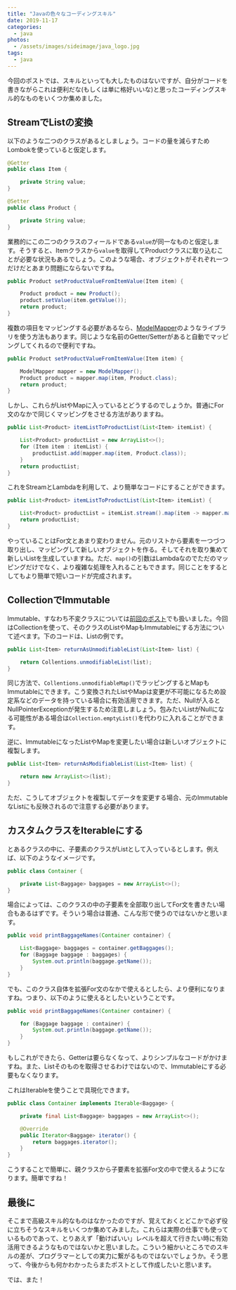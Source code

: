 ```yaml
---
title: "Javaの色々なコーディングスキル"
date: 2019-11-17
categories: 
  - java
photos:
  - /assets/images/sideimage/java_logo.jpg
tags:
  - java
---
```


今回のポストでは、スキルといっても大したものはないですが、自分がコードを書きながらこれは便利だな(もしくは単に格好いいな)と思ったコーディングスキル的なものをいくつか集めました。

## StreamでListの変換

以下のような二つのクラスがあるとしましょう。コードの量を減らすためLombokを使っていると仮定します。

```java
@Getter
public class Item {

    private String value;
}

@Setter
public class Product {

    private String value;
}
```

業務的にこの二つのクラスのフィールドである`value`が同一なものと仮定します。そうすると、Itemクラスから`value`を取得してProductクラスに取り込むことが必要な状況もあるでしょう。このような場合、オブジェクトがそれぞれ一つだけだとあまり問題にならないですね。

```java
public Product setProductValueFromItemValue(Item item) {

    Product product = new Product();
    product.setValue(item.getValue());
    return product;
}
```

複数の項目をマッピングする必要があるなら、[ModelMapper](http://modelmapper.org/)のようなライブラリを使う方法もあります。同じような名前のGetter/Setterがあると自動でマッピングしてくれるので便利ですね。

```java
public Product setProductValueFromItemValue(Item item) {

    ModelMapper mapper = new ModelMapper();
    Product product = mapper.map(item, Product.class);
    return product;
}
```

しかし、これらがListやMapに入っているとどうするのでしょうか。普通にFor文のなかで同じくマッピングをさせる方法がありますね。

```java
public List<Product> itemListToProductList(List<Item> itemList) {

    List<Product> productList = new ArrayList<>();
    for (Item item : itemList) {
        productList.add(mapper.map(item, Product.class));
    }
    return productList;
}
```

これをStreamとLambdaを利用して、より簡単なコードにすることができます。

```java
public List<Product> itemListToProductList(List<Item> itemList) {

    List<Product> productList = itemList.stream().map(item -> mapper.map(item, Product.class)).collect(Collectors.toList());
    return productList;
}
```

やっていることはFor文とあまり変わりません。元のリストから要素を一つづつ取り出し、マッピングして新しいオブジェクトを作る。そしてそれを取り集めて新しいListを生成していますね。ただ、`map()`の引数はLambdaなのでただのマッピングだけでなく、より複雑な処理を入れることもできます。同じことをするとしてもより簡単で短いコードが完成されます。

## CollectionでImmutable

Immutable、すなわち不変クラスについては[前回のポスト](../../../08/25/java-thinking-of-immutable)でも扱いました。今回はCollectionを使って、そのクラスのListやMapもImmutableにする方法について述べます。下のコードは、Listの例です。

```java
public List<Item> returnAsUnmodifiableList(List<Item> list) {

    return Collentions.unmodifiableList(list);
}
```

同じ方法で、`Collentions.unmodifiableMap()`でラッピングするとMapもImmutableにできます。こう変換されたListやMapは変更が不可能になるため設定系などのデータを持っている場合に有効活用できます。ただ、Nullが入るとNullPointerExceptionが発生するため注意しましょう。包みたいListがNullになる可能性がある場合は`Collection.emptyList()`を代わりに入れることができます。

逆に、ImmutableになったListやMapを変更したい場合は新しいオブジェクトに複製します。

```java
public List<Item> returnAsModifiableList(List<Item> list) {

    return new ArrayList<>(list);
}
```

ただ、こうしてオブジェクトを複製してデータを変更する場合、元のImmutableなListにも反映されるので注意する必要があります。

## カスタムクラスをIterableにする

とあるクラスの中に、子要素のクラスがListとして入っているとします。例えば、以下のようなイメージです。

```java
public class Container {

    private List<Baggage> baggages = new ArrayList<>();
}
```

場合によっては、このクラスの中の子要素を全部取り出してFor文を書きたい場合もあるはずです。そういう場合は普通、こんな形で使うのではないかと思います。

```java
public void printBaggageNames(Container container) {

    List<Baggage> baggages = container.getBaggages();
    for (Baggage baggage : baggages) {
        System.out.println(baggage.getName());
    }
}
```

でも、このクラス自体を拡張For文のなかで使えるとしたら、より便利になりますね。つまり、以下のように使えるとしたいということです。

```java
public void printBaggageNames(Container container) {

    for (Baggage baggage : container) {
        System.out.println(baggage.getName());
    }
}
```

もしこれができたら、Getterは要らなくなって、よりシンプルなコードがかけますね。また、Listそのものを取得させるわけではないので、Immutableにする必要もなくなります。

これはIterableを使うことで具現化できます。

```java
public class Container implements Iterable<Baggage> {

    private final List<Baggage> baggages = new ArrayList<>();

    @Override
    public Iterator<Baggage> iterator() {
        return baggages.iterator();
    }
}
```

こうすることで簡単に、親クラスから子要素を拡張For文の中で使えるようになります。簡単ですね！

## 最後に

そこまで高級スキル的なものはなかったのですが、覚えておくとどこかで必ず役に立ちそうなスキルをいくつか集めてみました。これらは実際の仕事でも使っているものであって、とりあえず「動けばいい」レベルを超えて行きたい時に有効活用できるようなものではないかと思いました。こういう細かいところでのスキルの差が、プログラマーとしての実力に繋がるものではないでしょうか。そう思って、今後からも何かわかったらまたポストとして作成したいと思います。

では、また！